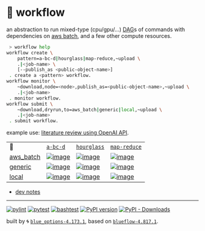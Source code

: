# 📜 workflow

an abstraction to run mixed-type (cpu/gpu/...) [DAG](https://networkx.org/documentation/stable/reference/classes/digraph.html)s of commands with dependencies on [aws batch](https://aws.amazon.com/batch/), and a few other compute resources.

```bash
 > workflow help
workflow create \
	pattern=a-bc-d|hourglass|map-reduce,~upload \
	.|<job-name> \
	[--publish_as <public-object-name>]
 . create a <pattern> workflow.
workflow monitor \
	~download,node=<node>,publish_as=<public-object-name>,~upload \
	.|<job-name>
 . monitor workflow.
workflow submit \
	~download,dryrun,to=aws_batch|generic|local,~upload \
	.|<job-name>
 . submit workflow.
```

example use: [literature review using OpenAI API](https://github.com/kamangir/openai-commands/tree/main/openai_commands/literature_review).

|   |   |   |   |
| --- | --- | --- | --- |
| 📜 | [`a-bc-d`](./patterns/a-bc-d.dot) | [`hourglass`](./patterns/hourglass.dot) | [`map-reduce`](./patterns/map-reduce.dot) |
| [aws_batch](./runners/aws_batch.py) | [![image](https://kamangir-public.s3.ca-central-1.amazonaws.com/aws_batch-a-bc-d/workflow.gif?raw=true&random=ngz9rvCB7xGEQYu4)](https://kamangir-public.s3.ca-central-1.amazonaws.com/aws_batch-a-bc-d/workflow.gif?raw=true&random=ngz9rvCB7xGEQYu4) | [![image](https://kamangir-public.s3.ca-central-1.amazonaws.com/aws_batch-hourglass/workflow.gif?raw=true&random=cFhqfQsWLGiDphqj)](https://kamangir-public.s3.ca-central-1.amazonaws.com/aws_batch-hourglass/workflow.gif?raw=true&random=cFhqfQsWLGiDphqj) | [![image](https://kamangir-public.s3.ca-central-1.amazonaws.com/aws_batch-map-reduce/workflow.gif?raw=true&random=txXBQXTKUekRTbYi)](https://kamangir-public.s3.ca-central-1.amazonaws.com/aws_batch-map-reduce/workflow.gif?raw=true&random=txXBQXTKUekRTbYi) |
| [generic](./runners/generic.py) | [![image](https://kamangir-public.s3.ca-central-1.amazonaws.com/generic-a-bc-d/workflow.gif?raw=true&random=tXOeTy0SOCXtaBjd)](https://kamangir-public.s3.ca-central-1.amazonaws.com/generic-a-bc-d/workflow.gif?raw=true&random=tXOeTy0SOCXtaBjd) | [![image](https://kamangir-public.s3.ca-central-1.amazonaws.com/generic-hourglass/workflow.gif?raw=true&random=jwgdIOFdUvK8f6K1)](https://kamangir-public.s3.ca-central-1.amazonaws.com/generic-hourglass/workflow.gif?raw=true&random=jwgdIOFdUvK8f6K1) | [![image](https://kamangir-public.s3.ca-central-1.amazonaws.com/generic-map-reduce/workflow.gif?raw=true&random=Zlzd1S5FJwcL1Cpu)](https://kamangir-public.s3.ca-central-1.amazonaws.com/generic-map-reduce/workflow.gif?raw=true&random=Zlzd1S5FJwcL1Cpu) |
| [local](./runners/local.py) | [![image](https://kamangir-public.s3.ca-central-1.amazonaws.com/local-a-bc-d/workflow.gif?raw=true&random=gVBdeaaaW7OabSQ8)](https://kamangir-public.s3.ca-central-1.amazonaws.com/local-a-bc-d/workflow.gif?raw=true&random=gVBdeaaaW7OabSQ8) | [![image](https://kamangir-public.s3.ca-central-1.amazonaws.com/local-hourglass/workflow.gif?raw=true&random=336Mq5fl51zt8iDV)](https://kamangir-public.s3.ca-central-1.amazonaws.com/local-hourglass/workflow.gif?raw=true&random=336Mq5fl51zt8iDV) | [![image](https://kamangir-public.s3.ca-central-1.amazonaws.com/local-map-reduce/workflow.gif?raw=true&random=wtxdcLZYhjvA3JBM)](https://kamangir-public.s3.ca-central-1.amazonaws.com/local-map-reduce/workflow.gif?raw=true&random=wtxdcLZYhjvA3JBM) |

- [dev notes](https://arash-kamangir.medium.com/%EF%B8%8F-openai-experiments-54-e49117dc69ef)

---


[![pylint](https://github.com/kamangir/notebooks-and-scripts/actions/workflows/pylint.yml/badge.svg)](https://github.com/kamangir/notebooks-and-scripts/actions/workflows/pylint.yml) [![pytest](https://github.com/kamangir/notebooks-and-scripts/actions/workflows/pytest.yml/badge.svg)](https://github.com/kamangir/notebooks-and-scripts/actions/workflows/pytest.yml) [![bashtest](https://github.com/kamangir/notebooks-and-scripts/actions/workflows/bashtest.yml/badge.svg)](https://github.com/kamangir/notebooks-and-scripts/actions/workflows/bashtest.yml) [![PyPI version](https://img.shields.io/pypi/v/notebooks-and-scripts.svg)](https://pypi.org/project/notebooks-and-scripts/) [![PyPI - Downloads](https://img.shields.io/pypi/dd/notebooks-and-scripts)](https://pypistats.org/packages/notebooks-and-scripts)

built by 🌀 [`blue_options-4.173.1`](https://github.com/kamangir/awesome-bash-cli), based on [`blueflow-4.817.1`](https://github.com/kamangir/notebooks-and-scripts).
